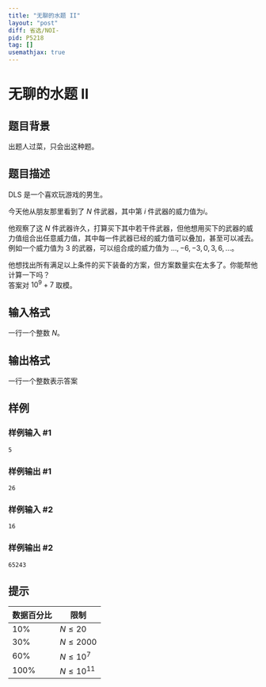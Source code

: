 ```yaml
---
title: "无聊的水题 II"
layout: "post"
diff: 省选/NOI-
pid: P5218
tag: []
usemathjax: true
---
```


# 无聊的水题 II
## 题目背景

出题人过菜，只会出这种题。
## 题目描述

DLS 是一个喜欢玩游戏的男生。

今天他从朋友那里看到了 $N$ 件武器，其中第 $i$ 件武器的威力值为$i$。

他观察了这 $N$ 件武器许久，打算买下其中若干件武器，但他想用买下的武器的威力值组合出任意威力值，其中每一件武器已经的威力值可以叠加，甚至可以减去。  
例如一个威力值为 $3$ 的武器，可以组合成的威力值为 $\dots,-6,-3,0,3,6,\dots$。

他想找出所有满足以上条件的买下装备的方案，但方案数量实在太多了。你能帮他计算一下吗？    
答案对 $10^9+7$ 取模。
## 输入格式

一行一个整数 $N$。
## 输出格式

一行一个整数表示答案
## 样例

### 样例输入 #1
```
5
```
### 样例输出 #1
```
26
```
### 样例输入 #2
```
16
```
### 样例输出 #2
```
65243
```
## 提示

|数据百分比|限制|
|-|-|
|$10\%$|$N \le 20$|
|$30\%$|$N \le 2000$|
|$60\%$|$N \le 10^7$|
|$100\%$|$N \le 10^{11}$|
